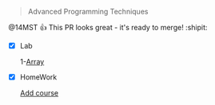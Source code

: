 > Advanced Programming Techniques

@14MST :+1: This PR looks great - it's ready to merge! :shipit:





- [x] Lab


   1-[Array](https://abderrhmanabdellatif.github.io/advanced-programing-Homeworks/Lab/Array%20Demo%20.html)       

- [X] HomeWork



   [Add course](https://abderrhmanabdellatif.github.io/advanced-programing-Homeworks/Homeworks/Add%20course.html)

